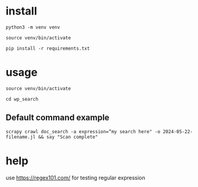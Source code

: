 # install
`python3 -m venv venv`

`source venv/bin/activate`

`pip install -r requirements.txt`

# usage
`source venv/bin/activate`

`cd wp_search`

## Default command example
`scrapy crawl doc_search -a expression=“my search here" -o 2024-05-22-filename.jl && say "Scan complete"`

# help
use https://regex101.com/ for testing regular expression
